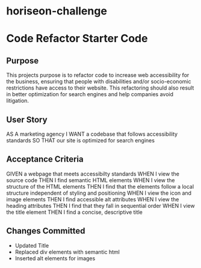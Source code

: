 # horiseon-challenge
# Code Refactor Starter Code

## Purpose
This projects purpose is to refactor code to increase web accessibility for the business, ensuring that people with disabilities and/or socio-economic restrictions have access to their website. This refactoring should also result in better optimization for search engines and help companies avoid litigation.

## User Story
AS A marketing agency
I WANT a codebase that follows accessibility standards
SO THAT our site is optimized for search engines

## Acceptance Criteria
GIVEN a webpage that meets accessibilty standards
WHEN I view the source code
THEN I find semantic HTML elements
WHEN I view the structure of the HTML elements
THEN I find that the elements follow a local structure independent of styling and positioning
WHEN I view the icon and image elements
THEN I find accessible alt attributes
WHEN I view the heading attributes
THEN I find that they fall in sequential order
WHEN I view the title element
THEN I find a concise, descriptive title

 ## Changes Committed
 - Updated Title
 - Replaced div elements with semantic html
 - Inserted alt elements for images
